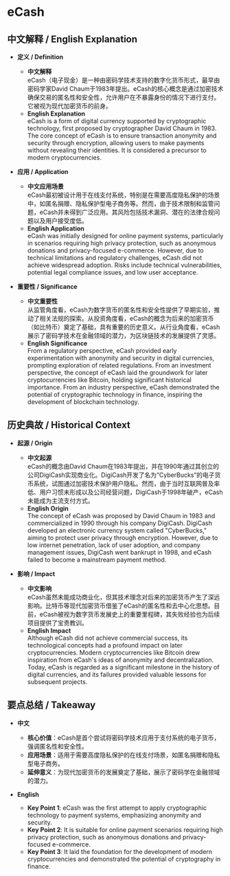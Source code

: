 # eCash

## 中文解释 / English Explanation

* **定义 / Definition**  
  - **中文解释**  
    eCash（电子现金）是一种由密码学技术支持的数字化货币形式，最早由密码学家David Chaum于1983年提出。eCash的核心概念是通过加密技术确保交易的匿名性和安全性，允许用户在不暴露身份的情况下进行支付。它被视为现代加密货币的前身。  
  - **English Explanation**  
    eCash is a form of digital currency supported by cryptographic technology, first proposed by cryptographer David Chaum in 1983. The core concept of eCash is to ensure transaction anonymity and security through encryption, allowing users to make payments without revealing their identities. It is considered a precursor to modern cryptocurrencies.

* **应用 / Application**  
  - **中文应用场景**  
    eCash最初被设计用于在线支付系统，特别是在需要高度隐私保护的场景中，如匿名捐赠、隐私保护型电子商务等。然而，由于技术限制和监管问题，eCash并未得到广泛应用。其风险包括技术漏洞、潜在的法律合规问题以及用户接受度低。  
  - **English Application**  
    eCash was initially designed for online payment systems, particularly in scenarios requiring high privacy protection, such as anonymous donations and privacy-focused e-commerce. However, due to technical limitations and regulatory challenges, eCash did not achieve widespread adoption. Risks include technical vulnerabilities, potential legal compliance issues, and low user acceptance.

* **重要性 / Significance**  
  - **中文重要性**  
    从监管角度看，eCash为数字货币的匿名性和安全性提供了早期实验，推动了相关法规的探索。从投资角度看，eCash的概念为后来的加密货币（如比特币）奠定了基础，具有重要的历史意义。从行业角度看，eCash展示了密码学技术在金融领域的潜力，为区块链技术的发展提供了灵感。  
  - **English Significance**  
    From a regulatory perspective, eCash provided early experimentation with anonymity and security in digital currencies, prompting exploration of related regulations. From an investment perspective, the concept of eCash laid the groundwork for later cryptocurrencies like Bitcoin, holding significant historical importance. From an industry perspective, eCash demonstrated the potential of cryptographic technology in finance, inspiring the development of blockchain technology.

## 历史典故 / Historical Context

* **起源 / Origin**  
  - **中文起源**  
    eCash的概念由David Chaum在1983年提出，并在1990年通过其创立的公司DigiCash实现商业化。DigiCash开发了名为“CyberBucks”的电子货币系统，试图通过加密技术保护用户隐私。然而，由于当时互联网普及率低、用户习惯未形成以及公司经营问题，DigiCash于1998年破产，eCash未能成为主流支付方式。  
  - **English Origin**  
    The concept of eCash was proposed by David Chaum in 1983 and commercialized in 1990 through his company DigiCash. DigiCash developed an electronic currency system called "CyberBucks," aiming to protect user privacy through encryption. However, due to low internet penetration, lack of user adoption, and company management issues, DigiCash went bankrupt in 1998, and eCash failed to become a mainstream payment method.

* **影响 / Impact**  
  - **中文影响**  
    eCash虽然未能成功商业化，但其技术理念对后来的加密货币产生了深远影响。比特币等现代加密货币借鉴了eCash的匿名性和去中心化思想。目前，eCash被视为数字货币发展史上的重要里程碑，其失败经验也为后续项目提供了宝贵教训。  
  - **English Impact**  
    Although eCash did not achieve commercial success, its technological concepts had a profound impact on later cryptocurrencies. Modern cryptocurrencies like Bitcoin drew inspiration from eCash's ideas of anonymity and decentralization. Today, eCash is regarded as a significant milestone in the history of digital currencies, and its failures provided valuable lessons for subsequent projects.

## 要点总结 / Takeaway

* **中文**  
  - **核心价值**：eCash是首个尝试将密码学技术应用于支付系统的电子货币，强调匿名性和安全性。  
  - **应用场景**：适用于需要高度隐私保护的在线支付场景，如匿名捐赠和隐私型电子商务。  
  - **延伸意义**：为现代加密货币的发展奠定了基础，展示了密码学在金融领域的潜力。  

* **English**  
  - **Key Point 1**: eCash was the first attempt to apply cryptographic technology to payment systems, emphasizing anonymity and security.  
  - **Key Point 2**: It is suitable for online payment scenarios requiring high privacy protection, such as anonymous donations and privacy-focused e-commerce.  
  - **Key Point 3**: It laid the foundation for the development of modern cryptocurrencies and demonstrated the potential of cryptography in finance.